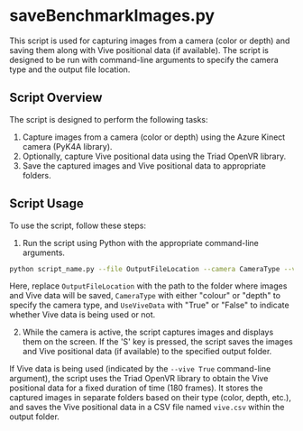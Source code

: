 # saveBenchmarkImages.py

This script is used for capturing images from a camera (color or depth) and saving them along with Vive positional data (if available). The script is designed to be run with command-line arguments to specify the camera type and the output file location.

## Script Overview

The script is designed to perform the following tasks:

1. Capture images from a camera (color or depth) using the Azure Kinect camera (PyK4A library).
2. Optionally, capture Vive positional data using the Triad OpenVR library.
3. Save the captured images and Vive positional data to appropriate folders.

## Script Usage

To use the script, follow these steps:

1. Run the script using Python with the appropriate command-line arguments.

```bash
python script_name.py --file OutputFileLocation --camera CameraType --vive UseViveData
```

Here, replace `OutputFileLocation` with the path to the folder where images and Vive data will be saved, `CameraType` with either "colour" or "depth" to specify the camera type, and `UseViveData` with "True" or "False" to indicate whether Vive data is being used or not.

2. While the camera is active, the script captures images and displays them on the screen. If the 'S' key is pressed, the script saves the images and Vive positional data (if available) to the specified output folder.

If Vive data is being used (indicated by the `--vive True` command-line argument), the script uses the Triad OpenVR library to obtain the Vive positional data for a fixed duration of time (180 frames). It stores the captured images in separate folders based on their type (color, depth, etc.), and saves the Vive positional data in a CSV file named `vive.csv` within the output folder.

